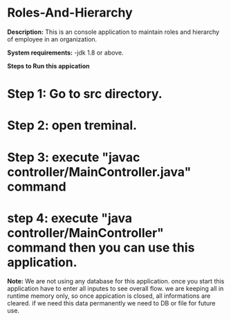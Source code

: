 # Roles-And-Hierarchy

**Description:**
  This is an console application to maintain roles and hierarchy of employee in an organization.
  
**System requirements:**
-jdk 1.8 or above.

**Steps to Run this appication**
# **Step 1:** Go to src directory.
# **Step 2:** open treminal.
# **Step 3:** execute "javac controller/MainController.java" command
# **step 4:** execute "java controller/MainController" command then you can use this application.

**Note:**
We are not using any database for this application. once you start this application have to enter all inputes to see overall flow. 
we are keeping all in runtime memory only, so once appication is closed, all informations are cleared.
if we need this data permanently we need to DB or file for future use.

